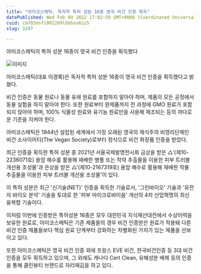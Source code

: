 ```yaml
---
title: "아미코스메틱, 독자적 특허 성분 16종 영국 비건 인증 획득"
datePublished: Wed Feb 09 2022 17:02:59 GMT+0000 (Coordinated Universal Time)
cuid: cm702msfi001209lbbhoo6iy5
slug: 3297

---
```



아미코스메틱의 특허 성분 16종이 영국 비건 인증을 획득했다

![이미지](https://cdn.hashnode.com/res/hashnode/image/upload/v1739253507664/57f525a5-5a42-4fed-a6d2-4ca1c220c579.jpeg)

아미코스메틱(대표 이경록)은 독자적 특허 성분 16종이 영국 비건 인증을 획득했다고 밝혔다.

비건 인증은 동물 원료나 동물 유래 원료를 포함하지 말아야 하며, 제품의 모든 공정에서 동물 실험을 하지 말아야 한다. 또한 원료부터 완제품까지 전 과정에 GMO 원료가 포함되지 않아야 하며, 100% 식물성 원료와 유기농 원료만을 사용해 제조되는 등의 까다로운 기준을 지켜야 한다.

아미코스메틱은 1944년 설립된 세계에서 가장 오래된 영국의 채식주의 비영리단체인 비건 소사이어티(The Vegan Society)로부터 정식으로 비건 화장품 인증을 받았다.

최근 인증을 획득한 특허 성분 중 2021년 서울국제발명전시회 금상을 받은 △'(제10-2236071호) 용암 해수를 활용해 재배한 병풀 또는 작약 추출물을 이용한 피부 트러블 개선용 조성물'과 은상을 받은 △'(제10-2167319호) 용암 해수로 활용해 재배한 작물 추출물을 이용한 피부 트러블 개선용 조성물'이 있다.

이 특허 성분은 최근 '신기술(NET)' 인증을 획득한 기술로서, '그린바이오' 기술과 '유전자 바이오 분석' 기술을 토대로 한 '피부 마이크로바이옴' 개선의 4차 산업혁명의 최신 융복합 기술이다.

이처럼 이번에 인증받은 특허성분 16종은 모두 대한민국 지식재산대전에서 수상이력을 보유한 원료로, 아미코스메틱은 기존 제품들의 경우 비건 인증받은 원료가 적용돼 다른 비건 인증 제품들보다 핵심 원료 단계부터 강화하는 차별화된 가치가 있는 제품을 선보이고 있다.

또한 아미코스메틱은 영국 비건 인증 외에 프랑스 EVE 비건, 한국비건인증 등 3대 비건 인증을 모두 획득하고 있으며, 그 외에도 캐나다 Cert Clean, 유해성분 배제 등의 인증을 통해 클린뷰티 브랜드로 자리매김을 하고 있다.